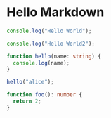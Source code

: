 # Hello Markdown

```js
console.log("Hello World");
```

```javascript
console.log("Hello World2");
```

```ts
function hello(name: string) {
  console.log(name);
}

hello("alice");
```

```typescript
function foo(): number {
  return 2;
}
```
